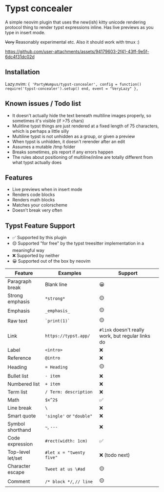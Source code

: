 # Typst concealer

A simple neovim plugin that uses the new(ish) kitty unicode rendering protocol thing to render typst expressions inline.
Has live previews as you type in insert mode.

~~Very~~ Reasonably experimental etc. Also it should work with tmux :)

https://github.com/user-attachments/assets/94179603-2f41-43ff-9e5f-6dc4f31dc02d

## Installation
Lazy.nvim: `{ 'PartyWumpus/typst-concealer', config = function() require('typst-concealer').setup() end, event = "VeryLazy" },`

## Known issues / Todo list
- It doesn't actually hide the text beneath multiline images properly, so sometimes it's visible (if >75 chars)
- Mulitline typst things are just rendered at a fixed length of 75 characters, which is perhaps a little silly
- Multiline typst is not unhidden as a group, or given a preview
- When typst is unhidden, it doesn't rerender after an edit
- Assumes a mutable /tmp folder
- Breaks sometimes, pls report if any errors happen
- The rules about positioning of multiline/inline are totally different from what typst actually does

## Features
- Live previews when in insert mode
- Renders code blocks
- Renders math blocks
- Matches your colorscheme
- Doesn't break very often

## Typst Feature Support

- ✅ Supported by this plugin
- 🟡 Supported "for free" by the typst treesitter implementation in a meaningful way
- ❌ Supported by neither
- 😀 Supported out of the box by neovim

| Feature | Examples | Support |
| ------------- | ------------- | ------------- |
Paragraph break |	Blank line | 😀
Strong emphasis |	`*strong*` | 🟡
Emphasis |	`_emphasis_` | 🟡
Raw text |	``` `print(1)` ``` | 🟡
Link |	`https://typst.app/` | `#link` doesn't really work, but regular links do
Label |	`<intro>` | ❌
Reference |	`@intro` | ❌
Heading |	`= Heading` | 🟡
Bullet list |	`- item` | ❌
Numbered list |	`+ item` | ❌
Term list	| `/ Term: description` | ❌
Math | `$x^2$` | ✅
Line break | `\` | ❌
Smart quote	| `'single'` or `"double"` | ❌
Symbol shorthand | `~`, `---`	| ❌
Code expression | `#rect(width: 1cm)` | ✅
Top-level let/set | `#let x = "twenty five"` | ❌ (todo next)
Character escape | `Tweet at us \#ad` | 🟡
Comment	| `/* block */`, `// line` | 🟡
